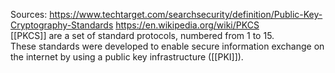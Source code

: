Sources:
https://www.techtarget.com/searchsecurity/definition/Public-Key-Cryptography-Standards
https://en.wikipedia.org/wiki/PKCS
\
[[PKCS]] are a set of standard protocols, numbered from 1 to 15. These standards were developed to enable secure information exchange on the internet by using a public key infrastructure ([[PKI]]).
